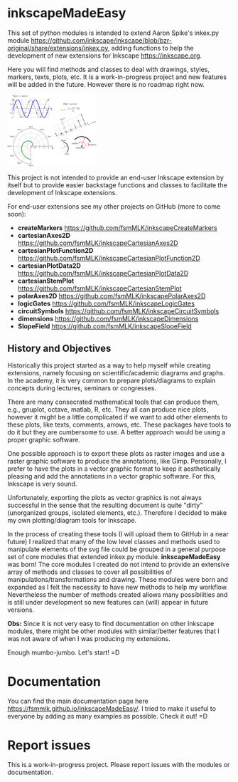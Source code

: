 # inkscapeMadeEasy

This set of python modules is intended to extend Aaron Spike's inkex.py module <https://github.com/inkscape/inkscape/blob/bzr-original/share/extensions/inkex.py>, adding functions to help the development of new extensions for Inkscape <https://inkscape.org>.

Here you will find methods and classes to deal with drawings, styles, markers, texts, plots, etc. It is a work-in-progress project and new features will be added in the future. However there is no roadmap right now.

<img src="docs/imagesDocs/samples_01.png" alt="Drawing" style="width: 200px;"/>

This project is not intended to provide an end-user Inkscape extension by itself but to provide easier backstage functions and classes to facilitate the development of Inkscape extensions.

For end-user extensions see my other projects on GitHub (more to come soon):

- **createMarkers**           <https://github.com/fsmMLK/inkscapeCreateMarkers>
- **cartesianAxes2D**         <https://github.com/fsmMLK/inkscapeCartesianAxes2D>
- **cartesianPlotFunction2D** <https://github.com/fsmMLK/inkscapeCartesianPlotFunction2D>
- **cartesianPlotData2D**     <https://github.com/fsmMLK/inkscapeCartesianPlotData2D>
- **cartesianStemPlot**       <https://github.com/fsmMLK/inkscapeCartesianStemPlot>
- **polarAxes2D**             <https://github.com/fsmMLK/inkscapePolarAxes2D>
- **logicGates**              <https://github.com/fsmMLK/inkscapeLogicGates>
- **circuitSymbols**          <https://github.com/fsmMLK/inkscapeCircuitSymbols>
- **dimensions**              <https://github.com/fsmMLK/inkscapeDimensions>
- **SlopeField**              <https://github.com/fsmMLK/inkscapeSlopeField>

## History and Objectives

Historically this project started as a way to help myself while creating extensions, namely focusing on scientific/academic diagrams and graphs. In the academy, it is very common to prepare plots/diagrams to explain concepts during lectures, seminars or congresses.

There are many consecrated mathematical tools that can produce them, e.g., gnuplot, octave, matlab, R, etc. They all can produce nice plots, however it might be a little complicated if we want to add other elements to these plots, like texts, comments, arrows, etc. These packages have tools to do it but they are cumbersome to use. A better approach would be using a proper graphic software.

One possible approach is to export these plots as raster images and use a raster graphic software to produce the annotations, like Gimp. Personally, I prefer to have the plots in a vector graphic format to keep it aesthetically pleasing and add the annotations in a vector graphic software. For this, Inkscape is very sound.

Unfortunately, exporting the plots as vector graphics is not always successful in the sense that the resulting document is quite "dirty" (unorganized groups, isolated elements, etc.). Therefore I decided to make my own plotting/diagram tools for Inkscape.


In the process of creating these tools (I will upload them to GitHub in a near future) I realized that many of the low level classes and methods used to manipulate elements of the svg file could be grouped in a general purpose set of core modules that extended inkex.py module. **inkscapeMadeEasy** was born! The core modules I created do not intend to provide an extensive array of methods and classes to cover all possibilities of manipulations/transformations and drawing. These modules were born and expanded as I felt the necessity to have new methods to help my workflow. Nevertheless the number of methods created allows many possibilities and is still under development so new features can (will) appear in future versions.

**Obs:** Since it is not very easy to find documentation on other Inkscape modules, there might be other modules with similar/better features that I was not aware of when I was producing my extensions.

Enough mumbo-jumbo. Let's start! =D


# Documentation

You can find the main documentation page here <https://fsmmlk.github.io/inkscapeMadeEasy/>. I tried to make it useful to everyone by adding as many examples as possible. Check it out! =D

# Report issues

This is a work-in-progress project. Please report issues with the modules or documentation.

